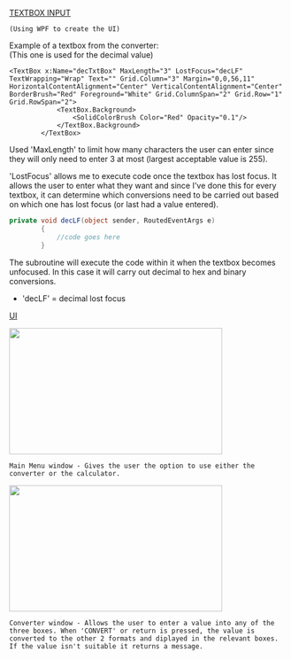 <u><ins>TEXTBOX INPUT</ins></u>

    (Using WPF to create the UI)
    
Example of a textbox from the converter:  
(This one is used for the decimal value)
```XAML
<TextBox x:Name="decTxtBox" MaxLength="3" LostFocus="decLF" TextWrapping="Wrap" Text="" Grid.Column="3" Margin="0,0,56,11" HorizontalContentAlignment="Center" VerticalContentAlignment="Center" BorderBrush="Red" Foreground="White" Grid.ColumnSpan="2" Grid.Row="1" Grid.RowSpan="2">
            <TextBox.Background>
                <SolidColorBrush Color="Red" Opacity="0.1"/>
            </TextBox.Background>
        </TextBox>
```
Used 'MaxLength' to limit how many characters the user can enter since they will only need to enter 3 at most (largest acceptable value is 255).

'LostFocus' allows me to execute code once the textbox has lost focus. It allows the user to enter what they want and since I've done this for every textbox, it can determine which conversions need to be carried out based on which one has lost focus (or last had a value entered).
```C#
private void decLF(object sender, RoutedEventArgs e)
        {
            //code goes here
        }
```
The subroutine will execute the code within it when the textbox becomes unfocused. In this case it will carry out decimal to hex and binary conversions.  
- 'decLF' = decimal lost focus

<u><ins>UI</ins></u>

<img src="https://user-images.githubusercontent.com/51515685/150527369-56d0dd51-7563-4a1c-bc38-b6a78d1ce3df.png" width="385" height="228">

    Main Menu window - Gives the user the option to use either the converter or the calculator.
    
<img src="https://user-images.githubusercontent.com/51515685/150527761-480ad8b9-8623-419b-be74-2a9e83f457cb.png" width="385" height="228">
    
    Converter window - Allows the user to enter a value into any of the three boxes. When 'CONVERT' or return is pressed, the value is converted to the other 2 formats and diplayed in the relevant boxes. If the value isn't suitable it returns a message.
